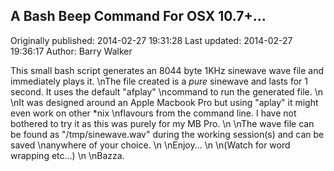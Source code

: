## A Bash Beep Command For OSX 10.7+...

Originally published: 2014-02-27 19:31:28
Last updated: 2014-02-27 19:36:17
Author: Barry Walker

This small bash script generates an 8044 byte 1KHz sinewave wave file and immediately plays it.\nThe file created is a _pure_ sinewave and lasts for 1 second. It uses the default "afplay"\ncommand to run the generated file.\n\nIt was designed around an Apple Macbook Pro but using "aplay" it might even work on other *nix\nflavours from the command line. I have not bothered to try it as this was purely for my MB Pro.\n\nThe wave file can be found as "/tmp/sinewave.wav" during the working session(s) and can be saved\nanywhere of your choice.\n\nEnjoy...\n\n(Watch for word wrapping etc...)\n\nBazza.
